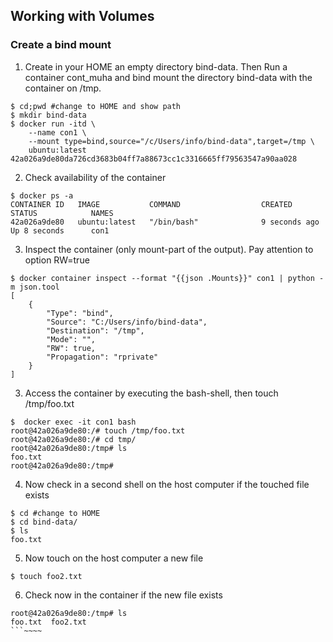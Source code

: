 ## Working with Volumes
### Create a bind mount
1. Create in your HOME an empty directory bind-data. 
Then Run a container cont_muha and bind mount the directory 
bind-data with the container on /tmp.
```
$ cd;pwd #change to HOME and show path
$ mkdir bind-data
$ docker run -itd \
    --name con1 \
    --mount type=bind,source="/c/Users/info/bind-data",target=/tmp \
    ubuntu:latest
42a026a9de80da726cd3683b04ff7a88673cc1c3316665ff79563547a90aa028
```
2. Check availability of the container
```
$ docker ps -a
CONTAINER ID   IMAGE           COMMAND                  CREATED         STATUS            NAMES    
42a026a9de80   ubuntu:latest   "/bin/bash"              9 seconds ago   Up 8 seconds      con1 
```
3. Inspect the container (only mount-part of the output). Pay attention to option RW=true
```
$ docker container inspect --format "{{json .Mounts}}" con1 | python -m json.tool
[
    {
        "Type": "bind",
        "Source": "C:/Users/info/bind-data",
        "Destination": "/tmp",
        "Mode": "",
        "RW": true,
        "Propagation": "rprivate"
    }
]
```
3. Access the container by executing the bash-shell, 
then touch /tmp/foo.txt 
```
$  docker exec -it con1 bash
root@42a026a9de80:/# touch /tmp/foo.txt
root@42a026a9de80:/# cd tmp/
root@42a026a9de80:/tmp# ls
foo.txt                 
root@42a026a9de80:/tmp# 
```
4. Now check in a second shell on the host computer if
the touched file exists
```
$ cd #change to HOME
$ cd bind-data/      
$ ls                           
foo.txt
```
5. Now touch on the host computer a new file
```
$ touch foo2.txt
```
6. Check now in the container if the new file exists
```
root@42a026a9de80:/tmp# ls
foo.txt  foo2.txt 
```~~~~
